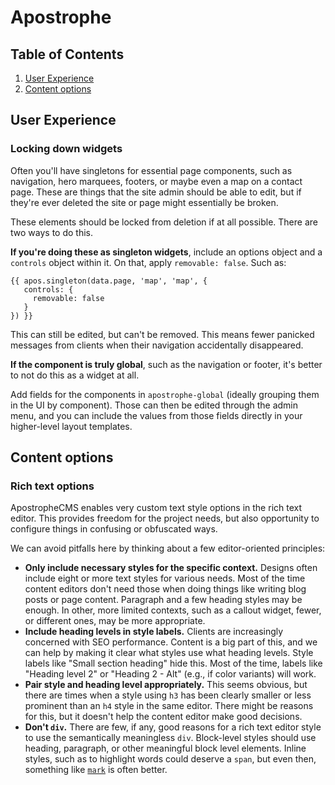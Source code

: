 # Apostrophe

## Table of Contents

1. [User Experience](#user-experience)
2. [Content options](#content-options)

## User Experience

### Locking down widgets

Often you'll have singletons for essential page components, such as navigation, hero marquees, footers, or maybe even a map on a contact page. These are things that the site admin should be able to edit, but if they're ever deleted the site or page might essentially be broken.

These elements should be locked from deletion if at all possible. There are two ways to do this.

**If you're doing these as singleton widgets**, include an options object and a `controls` object within it. On that, apply `removable: false`. Such as:

```
{{ apos.singleton(data.page, 'map', 'map', {
   controls: {
     removable: false
   }
}) }}
```

This can still be edited, but can't be removed. This means fewer panicked messages from clients when their navigation accidentally disappeared.

**If the component is truly global**, such as the navigation or footer, it's better to not do this as a widget at all.

Add fields for the components in `apostrophe-global` (ideally grouping them in the UI by component). Those can then be edited through the admin menu, and you can include the values from those fields directly in your higher-level layout templates.

## Content options

### Rich text options

ApostropheCMS enables very custom text style options in the rich text editor. This provides freedom for the project needs, but also opportunity to configure things in confusing or obfuscated ways.

We can avoid pitfalls here by thinking about a few editor-oriented principles:
- **Only include necessary styles for the specific context.** Designs often include eight or more text styles for various needs. Most of the time content editors don't need those when doing things like writing blog posts or page content. Paragraph and a few heading styles may be enough. In other, more limited contexts, such as a callout widget, fewer, or different ones, may be more appropriate.
- **Include heading levels in style labels.** Clients are increasingly concerned with SEO performance. Content is a big part of this, and we can help by making it clear what styles use what heading levels. Style labels like "Small section heading" hide this. Most of the time, labels like "Heading level 2" or "Heading 2 - Alt" (e.g., if color variants) will work.
- **Pair style and heading level appropriately.** This seems obvious, but there are times when a style using `h3` has been clearly smaller or less prominent than an `h4` style in the same editor. There might be reasons for this, but it doesn't help the content editor make good decisions.
- **Don't `div`.** There are few, if any, good reasons for a rich text editor style to use the semantically meaningless `div`. Block-level styles should use heading, paragraph, or other meaningful block level elements. Inline styles, such as to highlight words could deserve a `span`, but even then, something like [`mark`](https://developer.mozilla.org/en-US/docs/Web/HTML/Element/mark) is often better.

